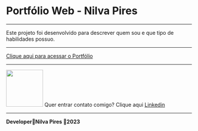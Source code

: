 


# Portfólio Web - Nilva Pires

___

Este projeto foi desenvolvido para descrever quem sou e que tipo de habilidades possuo.


---  


[Clique aqui para acessar o Portfólio](https://nilva2020.github.io/curriculum/)


---
<img src="img/contato.png"  width="100" >  Quer entrar contato comigo? Clique aqui
[Linkedin](www.linkedin.com/in/nilva-pires)



---
__Developer🔸Nilva Pires 🔸2023__